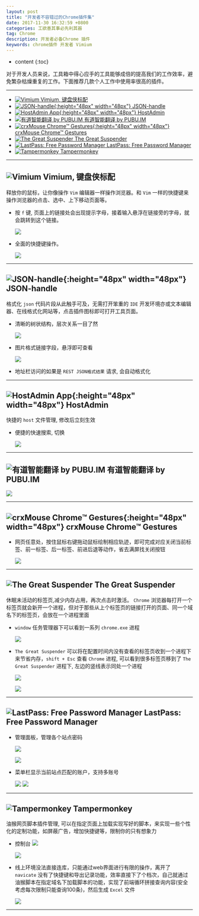 ```yaml
---
layout: post
title: "开发者不容错过的Chrome插件集"
date: 2017-11-30 16:32:59 +0800 
categories: 工欲善其事必先利其器
tag: Chrome
description: 开发者必备Chrome 插件
keywords: chrome插件 开发者 Vimium
---
```

* content
{:toc}

对于开发人员来说，工具箱中得心应手的工具能够成倍的提高我们的工作效率，避免繁杂枯燥重复的工作。下面推荐几款个人工作中使用率很高的插件。

<!-- more -->
---

<!-- TOC -->

- [![Vimium](https://tu-img-1.aixinxi.net/o_1c05r3n7k1tb77go156cscpf4ga.png-w.jpg) Vimium, 键盘侠标配](#vimiumhttpstu-img-1aixinxineto_1c05r3n7k1tb77go156cscpf4gapng-wjpg-vimium-键盘侠标配)
- [![JSON-handle](https://tu-img-1.aixinxi.net/o_1c05r1jr41rs03hs1rd22m91atua.png-w.jpg){:height="48px" width="48px"} JSON-handle](#json-handlehttpstu-img-1aixinxineto_1c05r1jr41rs03hs1rd22m91atuapng-wjpgheight48px-width48px-json-handle)
- [![HostAdmin App](https://tu-img-1.aixinxi.net/o_1c05r2ac01laj1p551n992p81j45a.png-w.jpg){:height="48px" width="48px"} HostAdmin](#hostadmin-apphttpstu-img-1aixinxineto_1c05r2ac01laj1p551n992p81j45apng-wjpgheight48px-width48px-hostadmin)
- [![有道智能翻译 by PUBU.IM](https://tu-img-1.aixinxi.net/o_1c05r1bhcmd81qnj1qgs1rra1b39a.png-w.jpg) 有道智能翻译 by PUBU.IM](#有道智能翻译-by-pubuimhttpstu-img-1aixinxineto_1c05r1bhcmd81qnj1qgs1rra1b39apng-wjpg-有道智能翻译-by-pubuim)
- [![crxMouse Chrome™ Gestures](https://tu-img-1.aixinxi.net/o_1c05r0rpst1akq01mu619j3a6da.png-w.jpg){:height="48px" width="48px"} crxMouse Chrome™ Gestures](#crxmouse-chrome™-gestureshttpstu-img-1aixinxineto_1c05r0rpst1akq01mu619j3a6dapng-wjpgheight48px-width48px-crxmouse-chrome™-gestures)
- [![The Great Suspender](https://tu-img-1.aixinxi.net/o_1c05r147r1e121pc31q3o16rof1ea.png-w.jpg) The Great Suspender](#the-great-suspenderhttpstu-img-1aixinxineto_1c05r147r1e121pc31q3o16rof1eapng-wjpg-the-great-suspender)
- [![LastPass: Free Password Manager](https://tu-img-1.aixinxi.net/o_1c05r1vhb1u9io71i3b6hf1ag9a.png-w.jpg) LastPass: Free Password Manager](#lastpass-free-password-managerhttpstu-img-1aixinxineto_1c05r1vhb1u9io71i3b6hf1ag9apng-wjpg-lastpass-free-password-manager)
- [![Tampermonkey](https://tu-img-1.aixinxi.net/o_1c05r30u71o161e4h1f2gnr8qcva.png-w.jpg) Tampermonkey](#tampermonkeyhttpstu-img-1aixinxineto_1c05r30u71o161e4h1f2gnr8qcvapng-wjpg-tampermonkey)

<!-- /TOC -->

---

## ![Vimium](https://tu-img-1.aixinxi.net/o_1c05r3n7k1tb77go156cscpf4ga.png-w.jpg) Vimium, 键盘侠标配

释放你的鼠标，让你像操作 `Vim` 编辑器一样操作浏览器。和 `Vim` 一样的快捷键来操作浏览器的点击、选中、上下移动页面等。  

* 按 `f` 键, 页面上的链接处会出现提示字母，接着输入悬浮在链接旁的字母，就会跳转到这个链接。

    ![](https://tu-img-1.aixinxi.net/o_1c061o25a1at1e3e9fnfgektba.png-w.jpg)  

* 全面的快捷键操作。 

    ![](https://tu-img-1.aixinxi.net/o_1c06268831kb91vpa1ruq1l0j1pd7a.png-w.jpg)

---
    
## ![JSON-handle](https://tu-img-1.aixinxi.net/o_1c05r1jr41rs03hs1rd22m91atua.png-w.jpg){:height="48px" width="48px"} JSON-handle 

格式化 `json` 代码片段从此触手可及，无需打开笨重的 `IDE` 开发环境亦或文本编辑器、在线格式化网站等，点击插件图标即可打开工具页面。

* 清晰的树状结构，层次关系一目了然

    ![](https://tu-img-1.aixinxi.net/o_1c062ric67r719itackv3a183ba.png-w.jpg)

* 图片格式链接字段，悬浮即可查看

    ![](https://tu-img-1.aixinxi.net/o_1c063ubchult4igo1umhfvl3a.png-w.jpg)
    
* 地址栏访问的如果是 `REST JSON格式结果` 请求, 会自动格式化

---

## ![HostAdmin App](https://tu-img-1.aixinxi.net/o_1c05r2ac01laj1p551n992p81j45a.png-w.jpg){:height="48px" width="48px"} HostAdmin

快捷的 `host` 文件管理, 修改后立刻生效

* 便捷的快速搜索, 切换

    ![](https://tu-img-1.aixinxi.net/o_1c064b2er1ol95ob1cqe1jqr1cnma.png-w.jpg)

---

## ![有道智能翻译 by PUBU.IM](https://tu-img-1.aixinxi.net/o_1c05r1bhcmd81qnj1qgs1rra1b39a.png-w.jpg) 有道智能翻译 by PUBU.IM


![](https://tu-img-1.aixinxi.net/o_1c064l1sr1uhb18b41bu81k1m6qea.png-w.jpg)

---
    
## ![crxMouse Chrome™ Gestures](https://tu-img-1.aixinxi.net/o_1c05r0rpst1akq01mu619j3a6da.png-w.jpg){:height="48px" width="48px"} crxMouse Chrome™ Gestures

* 网页任意处，按住鼠标右键拖动鼠标绘制相应轨迹，即可完成对应关闭当前标签、前一标签、后一标签、前进后退等动作，省去满屏找关闭按钮

    ![](https://tu-img-1.aixinxi.net/o_1c064scq417er5018qk9uj1v4ea.png-w.jpg)

---

##  ![The Great Suspender](https://tu-img-1.aixinxi.net/o_1c05r147r1e121pc31q3o16rof1ea.png-w.jpg) The Great Suspender 

休眠未活动的标签页,减少内存占用，再次点击时激活。 `Chrome` 浏览器每打开一个标签页就会新开一个进程，但对于那些从上个标签页的链接打开的页面、同一个域名下的标签页，会放在一个进程里面

* `window` 任务管理器下可以看到一系列 `chrome.exe` 进程

    ![](https://tu-img-1.aixinxi.net/o_1c065go056ve1mtk16cp16k03vpa.png-w.jpg)
    
* `The Great Suspender` 可以将在配置时间内没有查看的标签页收到一个进程下来节省内存，`shift + Esc` 查看 `Chrome` 进程, 可以看到很多标签页移到了 `The Great Suspender` 进程下, 左边的竖线表示同处一个进程

    ![](https://tu-img-1.aixinxi.net/o_1c0662hum1a8v6pi10sshna1hgba.png-w.jpg)

    ![](https://tu-img-1.aixinxi.net/o_1c06758vt5gb89114vs1utpk1ka.png-w.jpg)

---

## ![LastPass: Free Password Manager](https://tu-img-1.aixinxi.net/o_1c05r1vhb1u9io71i3b6hf1ag9a.png-w.jpg) LastPass: Free Password Manager

* 管理面板，管理各个站点密码

    ![](https://tu-img-1.aixinxi.net/o_1c067epvi1pj169l1v73i36q6na.png-w.jpg)

    ![](https://tu-img-1.aixinxi.net/o_1c067idnv6o8nrartk18p918pja.png-w.jpg)
    
* 菜单栏显示当前站点匹配的账户，支持多账号

    ![](https://tu-img-1.aixinxi.net/o_1c067pc0s5k53j61gks1t2q21ia.png-w.jpg)
    ![](https://tu-img-1.aixinxi.net/o_1c067s11j1str1jm6kfk13dd1vf6a.png-w.jpg)

---

## ![Tampermonkey](https://tu-img-1.aixinxi.net/o_1c05r30u71o161e4h1f2gnr8qcva.png-w.jpg) Tampermonkey 

油猴网页脚本插件管理, 可以在指定页面上加载实现写好的脚本，来实现一些个性化的定制功能，如屏蔽广告，增加快捷键等，限制你的只有想象力

* 控制台
    ![](https://tu-img-1.aixinxi.net/o_1c0686a6a8l61r4iclj8gn5v2a.png-w.jpg)
    
    ![](https://tu-img-1.aixinxi.net/o_1c0688pl81811fhs1bqgtrqpaka.png-w.jpg)
    
* 线上环境没法直接连库，只能通过web界面进行有限的操作，离开了 `navicate` 没有了快捷键和导出记录功能，效率直接下了个档次，自己就通过油猴脚本在指定域名下加载脚本的功能，实现了前端循环拼接查询内容(安全考虑每次限制只能查询100条)，然后生成 `Excel` 文件
    
    ![](https://tu-img-1.aixinxi.net/o_1c068s8o8m7r1hma1scrlpc1mira.png-w.jpg)

---
